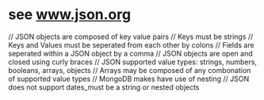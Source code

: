 # see www.json.org
// JSON objects are composed of key value pairs
// Keys must be strings
// Keys and Values must be seperated from each other by colons
// Fields are seperated within a JSON object by a comma
// JSON objects are open and closed using curly braces
// JSON supported value types: strings, numbers, booleans, arrays, objects
  // Arrays may be composed of any combonation of supported value types
// MongoDB makes have use of nesting
// JSON does not support dates_must be a string or nested objects

